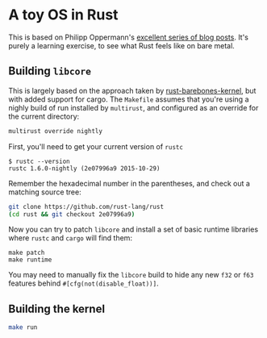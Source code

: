 # A toy OS in Rust

This is based on Philipp Oppermann's
[excellent series of blog posts][blog].  It's purely a learning exercise,
to see what Rust feels like on bare metal.

[blog]: http://blog.phil-opp.com/
[rust-barebones-kernel]: https://github.com/thepowersgang/rust-barebones-kernel

## Building `libcore`

This is largely based on the approach taken by [rust-barebones-kernel][],
but with added support for cargo.  The `Makefile` assumes that you're using
a nighly build of run installed by `multirust`, and configured as an
override for the current directory:

```sh
multirust override nightly
```

First, you'll need to get your current version of `rustc`

```
$ rustc --version
rustc 1.6.0-nightly (2e07996a9 2015-10-29)
```

Remember the hexadecimal number in the parentheses, and check out a
matching source tree:

```sh
git clone https://github.com/rust-lang/rust
(cd rust && git checkout 2e07996a9)
```

Now you can try to patch `libcore` and install a set of basic runtime
libraries where `rustc` and `cargo` will find them:

```
make patch
make runtime
```

You may need to manually fix the `libcore` build to hide any new `f32` or
`f63` features behind `#[cfg(not(disable_float))]`.

## Building the kernel

```sh
make run
```
